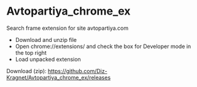 # Avtopartiya_chrome_ex
Search frame extension for site avtopartiya.com

- Download and unzip file
- Open chrome://extensions/ and check the box for Developer mode in the top right
- Load unpacked extension

Download (zip): https://github.com/Diz-Kragnet/Avtopartiya_chrome_ex/releases
